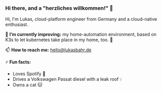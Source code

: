 ### Hi there, and a "herzliches willkommen!" 👋

Hi, I'm Lukas, cloud-platform engineer from Germany and a cloud-native enthusiast. 

🔭 **I’m currently improving:** my home-automation environment, based on K3s to let kubernetes take place in my home, too. 🚀

📫 **How to reach me:** hello@lukasbahr.de

⚡ **Fun facts:**
  * Loves Spotify 🎵
  * Drives a Volkswagen Passat diesel with a leak roof :droplet:
  * Owns a cat :cat:
  
